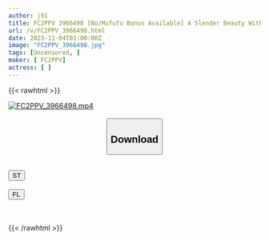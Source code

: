 ```yaml
---
author: j91
title: FC2PPV 3966498 [No/Mufufu Bonus Available] A Slender Beauty With Small Breasts With Outstanding Luster! When Her Sensitive Nipples And Pussy Are Attacked With Fingers, Instruments, And Tongue, And She Shows Her Erotic Pant Movements, The Therapist Is Also Aroused By His Lewdness And Goes To SP.
url: /v/FC2PPV_3966498.html
date: 2023-11-04T01:00:00Z
image: "FC2PPV_3966498.jpg"
tags: [Uncensored, ]
maker: [ FC2PPV]
actress: [ ]
---
```



{{< rawhtml >}}

<div class="video" data-videoid="8RMggZoQJxTlj8">
    <a href="javascript:;">
        <img src="https://my.j91.asia/v/FC2PPV_3966498.jpg" width="WIDTH" height="HEIGHT" alt="FC2PPV_3966498.mp4" loading="lazy">
    </a>
</div>

<script type="text/javascript" src="https://j91.asia/asset/on-demand-st.js"></script>

<br>
  <link rel="stylesheet" href="https://j91.asia/asset/bs5.css">
  
  <center>
  <button class="btn btn-primary" type="button" data-bs-toggle="collapse" data-bs-target=".multi-collapse" aria-expanded="false" aria-controls="multiCollapseExample1 multiCollapseExample2"><h2>Download</h2></button></center>
</p>
<div class="row">
  <div class="col">
    <div class="collapse multi-collapse" id="multiCollapseExample1">
      <div class="card card-body">
	      	      <br>
<div class="buttons">  
<a href="https://streamtape.to/v/8RMggZoQJxTlj8" target="_blank"><button class="btn-hover color-3"><i class="fa fa-download"></i> ST</button></a></div>
    </div>
  </div>
</div>
  <div class="col">
    <div class="collapse multi-collapse" id="multiCollapseExample2">
      <div class="card card-body">
	      <br>
<div class="buttons">
    <a href="https://filelions.online/f/lbgk1ltkor8y" target="_blank"><button class="btn-hover color-9"><i class="fa fa-download"></i> FL</button></a></div>
<br><br>
      </div>
    </div>
  </div>
</div>

{{< /rawhtml >}}